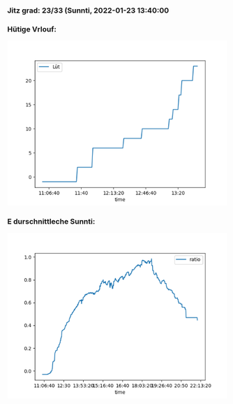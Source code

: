 ### Jitz grad: 23/33 (Sunnti, 2022-01-23 13:40:00

### Hütige Vrlouf:
![Graph](Today.png)

### E durschnittleche Sunnti:
![Graph](Sunnti.png)